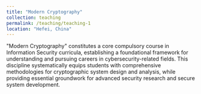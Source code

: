 ```yaml
---
title: "Modern Cryptography"
collection: teaching
permalink: /teaching/teaching-1
location: "Hefei, China"
---
```


"Modern Cryptography" constitutes a core compulsory course in Information Security curricula, establishing a foundational framework for understanding and pursuing careers in cybersecurity-related fields. This discipline systematically equips students with comprehensive methodologies for cryptographic system design and analysis, while providing essential groundwork for advanced security research and secure system development. 